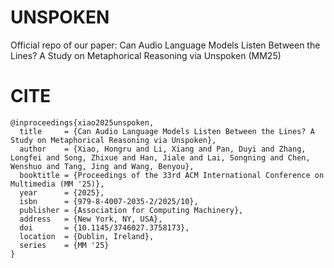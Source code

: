 # UNSPOKEN
Official repo of our paper: Can Audio Language Models Listen Between the Lines? A Study on Metaphorical Reasoning via Unspoken (MM25)


# CITE
```
@inproceedings{xiao2025unspoken,
  title     = {Can Audio Language Models Listen Between the Lines? A Study on Metaphorical Reasoning via Unspoken},
  author    = {Xiao, Hongru and Li, Xiang and Pan, Duyi and Zhang, Longfei and Song, Zhixue and Han, Jiale and Lai, Songning and Chen, Wenshuo and Tang, Jing and Wang, Benyou},
  booktitle = {Proceedings of the 33rd ACM International Conference on Multimedia (MM '25)},
  year      = {2025},
  isbn      = {979-8-4007-2035-2/2025/10},
  publisher = {Association for Computing Machinery},
  address   = {New York, NY, USA},
  doi       = {10.1145/3746027.3758173},
  location  = {Dublin, Ireland},
  series    = {MM '25}
}
```
